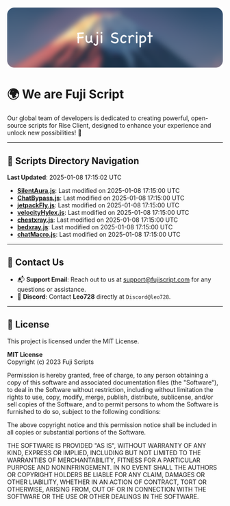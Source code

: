 ![Banner](.github/b.webp)

# 🌍 **We are Fuji Script**

Our global team of developers is dedicated to creating powerful, open-source scripts for Rise Client, designed to enhance your experience and unlock new possibilities! 🌟

---
<!-- SCRIPTS_NAVIGATION_START -->
## 📂 **Scripts Directory Navigation**

**Last Updated**: 2025-01-08 17:15:02 UTC

- **[SilentAura.js](scripts/SilentAura.js)**: Last modified on 2025-01-08 17:15:00 UTC
- **[ChatBypass.js](scripts/ChatBypass.js)**: Last modified on 2025-01-08 17:15:00 UTC
- **[jetpackFly.js](scripts/jetpackFly.js)**: Last modified on 2025-01-08 17:15:00 UTC
- **[velocityHylex.js](scripts/velocityHylex.js)**: Last modified on 2025-01-08 17:15:00 UTC
- **[chestxray.js](scripts/chestxray.js)**: Last modified on 2025-01-08 17:15:00 UTC
- **[bedxray.js](scripts/bedxray.js)**: Last modified on 2025-01-08 17:15:00 UTC
- **[chatMacro.js](scripts/chatMacro.js)**: Last modified on 2025-01-08 17:15:00 UTC

<!-- SCRIPTS_NAVIGATION_END -->

---

## 💬 **Contact Us**  
- 📬 **Support Email**: Reach out to us at [support@fujiscript.com](mailto:support@fujiscript.com) for any questions or assistance.  
- 💬 **Discord**: Contact **Leo728** directly at `Discord@leo728`.

---

## 📜 **License**

This project is licensed under the MIT License.  

**MIT License**  
Copyright (c) 2023 Fuji Scripts  

Permission is hereby granted, free of charge, to any person obtaining a copy of this software and associated documentation files (the "Software"), to deal in the Software without restriction, including without limitation the rights to use, copy, modify, merge, publish, distribute, sublicense, and/or sell copies of the Software, and to permit persons to whom the Software is furnished to do so, subject to the following conditions:  

The above copyright notice and this permission notice shall be included in all copies or substantial portions of the Software.  

THE SOFTWARE IS PROVIDED "AS IS", WITHOUT WARRANTY OF ANY KIND, EXPRESS OR IMPLIED, INCLUDING BUT NOT LIMITED TO THE WARRANTIES OF MERCHANTABILITY, FITNESS FOR A PARTICULAR PURPOSE AND NONINFRINGEMENT. IN NO EVENT SHALL THE AUTHORS OR COPYRIGHT HOLDERS BE LIABLE FOR ANY CLAIM, DAMAGES OR OTHER LIABILITY, WHETHER IN AN ACTION OF CONTRACT, TORT OR OTHERWISE, ARISING FROM, OUT OF OR IN CONNECTION WITH THE SOFTWARE OR THE USE OR OTHER DEALINGS IN THE SOFTWARE.  
